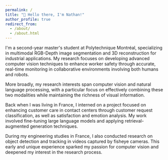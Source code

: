 ```yaml
---
permalink: /
title: "👋 Hello there, I'm Nathan!"
author_profile: true
redirect_from: 
  - /about/
  - /about.html
---
```


I'm a second-year master's student at Polytechnique Montréal, specializing in multimodal RGB-Depth image segmentation and 3D reconstruction for industrial applications. My research focuses on developing advanced computer vision techniques to enhance worker safety through accurate, real-time monitoring in collaborative environments involving both humans and robots.

More broadly, my research interests span computer vision and natural language processing, with a particular focus on effectively combining these two modalities while maintaining the richness of visual information.

Back when I was living in France, I interned on a project focused on enhancing customer care in contact centers through customer request classification, as well as satisfaction and emotion analysis. My work involved fine-tuning large language models and applying retrieval-augmented generation techniques.

During my engineering studies in France, I also conducted research on object detection and tracking in videos captured by fisheye cameras. This early and unique experience sparked my passion for computer vision and deepened my interest in the research process.
